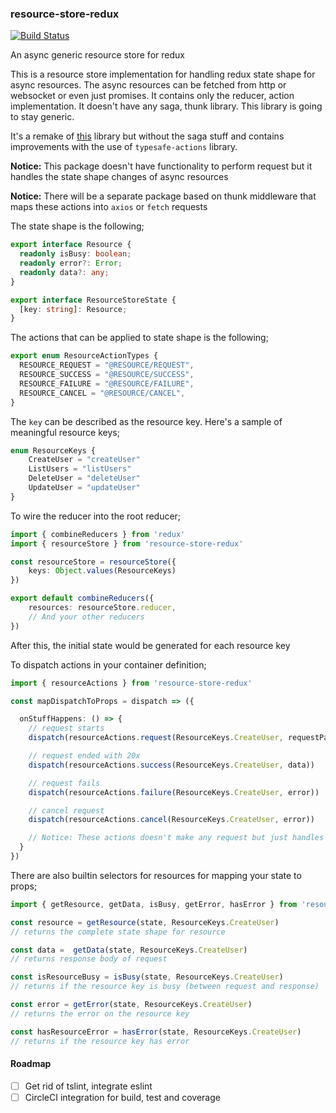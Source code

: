 ### resource-store-redux
[![Build Status](https://travis-ci.org/aacanakin/resource-store-redux.svg?branch=master)](https://travis-ci.org/aacanakin/resource-store-redux)

An async generic resource store for redux

This is a resource store implementation for handling redux state shape for async resources. The async resources can be fetched from http or websocket or even just promises. It contains only the reducer, action implementation. It doesn't have any saga, thunk library. This library is going to stay generic.

It's a remake of [this](https://github.com/oplog/resource-redux) library but without the saga stuff and contains improvements with the use of `typesafe-actions` library.

**Notice:** This package doesn't have functionality to perform request but it handles the state shape changes of async resources 

**Notice:** There will be a separate package based on thunk middleware that maps these actions into `axios` or `fetch` requests

The state shape is the following;

```ts
export interface Resource {
  readonly isBusy: boolean;
  readonly error?: Error;
  readonly data?: any;
}

export interface ResourceStoreState {
  [key: string]: Resource;
}
```

The actions that can be applied to state shape is the following;

```ts
export enum ResourceActionTypes {
  RESOURCE_REQUEST = "@RESOURCE/REQUEST",
  RESOURCE_SUCCESS = "@RESOURCE/SUCCESS",
  RESOURCE_FAILURE = "@RESOURCE/FAILURE",
  RESOURCE_CANCEL = "@RESOURCE/CANCEL",
}
```

The `key` can be described as the resource key. Here's a sample of meaningful resource keys;

```ts
enum ResourceKeys {
    CreateUser = "createUser"
    ListUsers = "listUsers"
    DeleteUser = "deleteUser"
    UpdateUser = "updateUser"
}
```

To wire the reducer into the root reducer;

```ts
import { combineReducers } from 'redux'
import { resourceStore } from 'resource-store-redux'

const resourceStore = resourceStore({
    keys: Object.values(ResourceKeys)
})

export default combineReducers({
    resources: resourceStore.reducer,
    // And your other reducers
})
```
After this, the initial state would be generated for each resource key

To dispatch actions in your container definition;

```ts
import { resourceActions } from 'resource-store-redux'

const mapDispatchToProps = dispatch => ({

  onStuffHappens: () => {
    // request starts
    dispatch(resourceActions.request(ResourceKeys.CreateUser, requestParams)),

    // request ended with 20x
    dispatch(resourceActions.success(ResourceKeys.CreateUser, data))

    // request fails
    dispatch(resourceActions.failure(ResourceKeys.CreateUser, error))

    // cancel request
    dispatch(resourceActions.cancel(ResourceKeys.CreateUser, error))

    // Notice: These actions doesn't make any request but just handles the redux state of requests
  }
})
```

There are also builtin selectors for resources for mapping your state to props;

```ts
import { getResource, getData, isBusy, getError, hasError } from 'resource-store-redux'

const resource = getResource(state, ResourceKeys.CreateUser)
// returns the complete state shape for resource

const data =  getData(state, ResourceKeys.CreateUser)
// returns response body of request

const isResourceBusy = isBusy(state, ResourceKeys.CreateUser)
// returns if the resource key is busy (between request and response)

const error = getError(state, ResourceKeys.CreateUser)
// returns the error on the resource key

const hasResourceError = hasError(state, ResourceKeys.CreateUser)
// returns if the resource key has error
```

#### Roadmap
- [ ] Get rid of tslint, integrate eslint
- [ ] CircleCI integration for build, test and coverage
